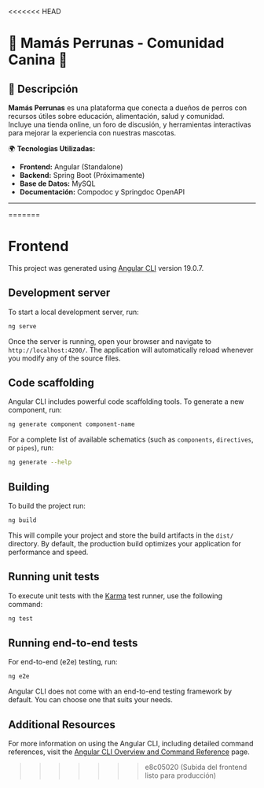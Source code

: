 <<<<<<< HEAD
# 🐶 Mamás Perrunas - Comunidad Canina 🐾



## 📖 Descripción
**Mamás Perrunas** es una plataforma que conecta a dueños de perros con recursos útiles sobre educación, alimentación, salud y comunidad.  
Incluye una tienda online, un foro de discusión, y herramientas interactivas para mejorar la experiencia con nuestras mascotas.  

🌍 **Tecnologías Utilizadas:**
- **Frontend:** Angular (Standalone)
- **Backend:** Spring Boot (Próximamente)
- **Base de Datos:** MySQL
- **Documentación:** Compodoc y Springdoc OpenAPI

---



=======
# Frontend

This project was generated using [Angular CLI](https://github.com/angular/angular-cli) version 19.0.7.

## Development server

To start a local development server, run:

```bash
ng serve
```

Once the server is running, open your browser and navigate to `http://localhost:4200/`. The application will automatically reload whenever you modify any of the source files.

## Code scaffolding

Angular CLI includes powerful code scaffolding tools. To generate a new component, run:

```bash
ng generate component component-name
```

For a complete list of available schematics (such as `components`, `directives`, or `pipes`), run:

```bash
ng generate --help
```

## Building

To build the project run:

```bash
ng build
```

This will compile your project and store the build artifacts in the `dist/` directory. By default, the production build optimizes your application for performance and speed.

## Running unit tests

To execute unit tests with the [Karma](https://karma-runner.github.io) test runner, use the following command:

```bash
ng test
```

## Running end-to-end tests

For end-to-end (e2e) testing, run:

```bash
ng e2e
```

Angular CLI does not come with an end-to-end testing framework by default. You can choose one that suits your needs.

## Additional Resources

For more information on using the Angular CLI, including detailed command references, visit the [Angular CLI Overview and Command Reference](https://angular.dev/tools/cli) page.
>>>>>>> e8c05020 (Subida del frontend listo para producción)
